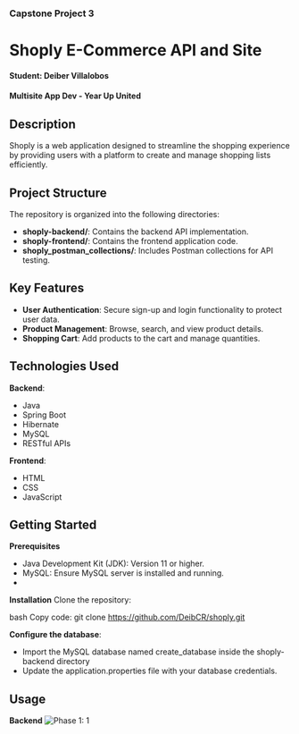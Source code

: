 ### Capstone Project 3


# Shoply E-Commerce API and Site

#### Student: Deiber Villalobos

#### Multisite App Dev - Year Up United

## Description
Shoply is a web application designed to streamline the shopping experience by providing users with a platform to create and manage shopping lists efficiently.

## Project Structure
The repository is organized into the following directories:

- **shoply-backend/**: Contains the backend API implementation.
- **shoply-frontend/**: Contains the frontend application code.
- **shoply_postman_collections/**: Includes Postman collections for API testing.


## Key Features
- **User Authentication**: Secure sign-up and login functionality to protect user data.
- **Product Management**: Browse, search, and view product details.
- **Shopping Cart**: Add products to the cart and manage quantities.

## Technologies Used
**Backend**:

- Java
- Spring Boot
- Hibernate
- MySQL
- RESTful APIs

**Frontend**:

- HTML
- CSS
- JavaScript

##  Getting Started
**Prerequisites**
- Java Development Kit (JDK): Version 11 or higher.
- MySQL: Ensure MySQL server is installed and running.
- 
**Installation**
Clone the repository:

bash
Copy code: git clone https://github.com/DeibCR/shoply.git

**Configure the database**:

- Import the  MySQL database named create_database inside the shoply-backend directory
- Update the application.properties file with your database credentials.

## Usage 

**Backend**
![ Phase 1: 1](https://github.com/DeibCR/shoply/blob/1036ff26cbe6159244ed125fb9328bc510fb1cfb/shoply-backend/src/main/resources/images/phase%201-%201.png)